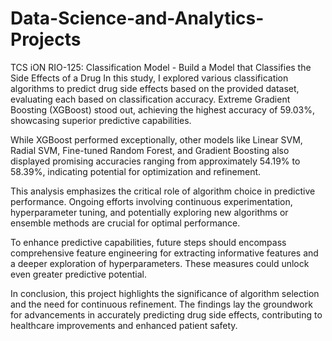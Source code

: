 # Data-Science-and-Analytics-Projects
TCS iON RIO-125: Classification Model - Build a Model that Classifies the Side Effects of a Drug
In this study, I explored various classification algorithms to predict drug side effects based on the provided dataset, evaluating each based on classification accuracy. Extreme Gradient Boosting (XGBoost) stood out, achieving the highest accuracy of 59.03%, showcasing superior predictive capabilities.

While XGBoost performed exceptionally, other models like Linear SVM, Radial SVM, Fine-tuned Random Forest, and Gradient Boosting also displayed promising accuracies ranging from approximately 54.19% to 58.39%, indicating potential for optimization and refinement.

This analysis emphasizes the critical role of algorithm choice in predictive performance. Ongoing efforts involving continuous experimentation, hyperparameter tuning, and potentially exploring new algorithms or ensemble methods are crucial for optimal performance.

To enhance predictive capabilities, future steps should encompass comprehensive feature engineering for extracting informative features and a deeper exploration of hyperparameters. These measures could unlock even greater predictive potential.

In conclusion, this project highlights the significance of algorithm selection and the need for continuous refinement. The findings lay the groundwork for advancements in accurately predicting drug side effects, contributing to healthcare improvements and enhanced patient safety.





